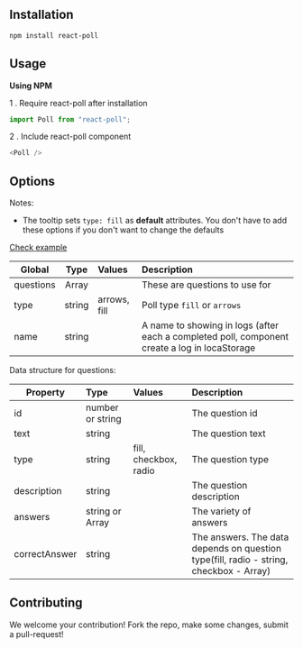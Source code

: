 ## Installation

```sh
npm install react-poll
```

## Usage

**Using NPM**

1 . Require react-poll after installation

```js
import Poll from "react-poll";
```

2 . Include react-poll component

```js
<Poll />
```

## Options

Notes:

- The tooltip sets `type: fill` as **default** attributes. You don't have to add these options if you don't want to change the defaults

[Check example](https://github.com/termoxin/react-poll)

| Global    |  Type  | Values       | Description                                                                                   |
| --------- | :----: | :----------- | :-------------------------------------------------------------------------------------------- |
| questions | Array  |              | These are questions to use for                                                                |
| type      | string | arrows, fill | Poll type `fill` or `arrows`                                                                  |
| name      | string |              | A name to showing in logs (after each a completed poll, component create a log in locaStorage |

Data structure for questions:

| Property      | Type                    | Values                | Description                                                                                    |
| ------------- | :---------------------- | :-------------------- | :--------------------------------------------------------------------------------------------- |
| id            | number or string        |                       | The question id                                                                                |
| text          | string                  |                       | The question text                                                                              |
| type          | string                  | fill, checkbox, radio | The question type                                                                              |
| description   | string                  |                       | The question description                                                                       |
| answers       | string or Array<string> |                       | The variety of answers                                                                         |
| correctAnswer | string                  |                       | The answers. The data depends on question type(fill, radio - string, checkbox - Array<string>) |

## Contributing

We welcome your contribution! Fork the repo, make some changes, submit a pull-request!
